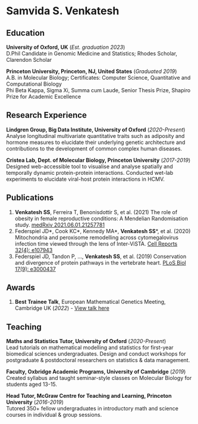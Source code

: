 # Samvida S. Venkatesh

## Education
**University of Oxford, UK** (_Est. graduation 2023_) \
D.Phil Candidate in Genomic Medicine and Statistics; Rhodes Scholar, Clarendon Scholar

**Princeton University, Princeton, NJ, United States** (_Graduated 2019_) \
A.B. in Molecular Biology; Certificates: Computer Science, Quantitative and Computational Biology \
Phi Beta Kappa, Sigma Xi, Summa cum Laude, Senior Thesis Prize, Shapiro Prize for Academic Excellence

## Research Experience
**Lindgren Group, Big Data Institute, University of Oxford** (_2020-Present_) \
Analyse longitudinal multivariate quantitative traits such as adiposity and hormone measures to elucidate their underlying genetic architecture and contributions to the development of common complex human diseases.

**Cristea Lab, Dept. of Molecular Biology, Princeton University** (_2017-2019_) \
Designed web-accessible tool to visualise and analyse spatially and temporally dynamic protein-protein interactions. Conducted wet-lab experiments to elucidate viral-host protein interactions in HCMV. 

## Publications
1.	**Venkatesh SS**, Ferreira T, Benonisdottir S, et al. (2021) The role of obesity in female reproductive conditions: A Mendelian Randomisation study. [medRxiv 2021.06.01.21257781](https://www.medrxiv.org/content/10.1101/2021.06.01.21257781v1) 
2.	Federspiel JD*, Cook KC*, Kennedy MA*, **Venkatesh SS***, et al. (2020) Mitochondria and peroxisome remodelling across cytomegalovirus infection time viewed through the lens of Inter-ViSTA. [Cell Reports 32(4): e107943](https://www.sciencedirect.com/science/article/pii/S2211124720309244)
3.	Federspiel JD, Tandon P, …, **Venkatesh SS**, et al. (2019) Conservation and divergence of protein pathways in the vertebrate heart. [PLoS Biol 17(9): e3000437](https://journals.plos.org/plosbiology/article?id=10.1371/journal.pbio.3000437)

## Awards
1. **Best Trainee Talk**, European Mathematical Genetics Meeting, Cambridge UK (_2022_) - [View talk here](https://www.youtube.com/watch?v=bUpNCU_3ivk&list=PLbvdNT0i2SCx91f4WEF-oJot8XhSui7FP&index=1&t=4169s)

## Teaching
**Maths and Statistics Tutor, University of Oxford** (_2020-Present_) \
Lead tutorials on mathematical modelling and statistics for first-year biomedical sciences undergraduates. Design and conduct workshops for postgraduate & postdoctoral researchers on statistics & data management. 

**Faculty, Oxbridge Academic Programs, University of Cambridge** (_2019_) \
Created syllabus and taught seminar-style classes on Molecular Biology for students aged 13-15.

**Head Tutor, McGraw Centre for Teaching and Learning, Princeton University** (_2016-2019_) \
Tutored 350+ fellow undergraduates in introductory math and science courses in individual & group sessions. 
